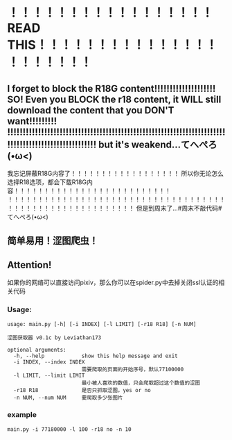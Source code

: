 # ！！！！！！！！！！！！！！！！！READ THIS！！！！！！！！！！！！！！！！！！！！！！
I forget to block the R18G content!!!!!!!!!!!!!!!!!!!!
SO! Even you BLOCK the r18 content, it WILL still download the content that you DON'T want!!!!!!!!!
!!!!!!!!!!!!!!!!!!!!!!!!!!!!!!!!!!!!!!!!!!!!!!!!!!!!!!!!!!!!!!!!!!!!!!!!!!!!!!!!!!!!!!!!!!!!!!!!!!!!
but it's weakend...てへぺろ(•ω<)
---------------------------------------------------------------------------------------------------
我忘记屏蔽R18G内容了！！！！！！！！！！！！！！！！！！
所以你无论怎么选择R18选项，都会下载R18G内容！！！！！！！！！！！！！！！！！！！！！！！！！！
！！！！！！！！！！！！！！！！！！！！！！！！！！！！！！！！！！！！！！！！！！！！！！！！！！！！！！！！！
但是到周末了...#周末不敲代码#てへぺろ(•ω<)


## 简单易用！涩图爬虫！


## Attention!
如果你的网络可以直接访问pixiv，那么你可以在spider.py中去掉关闭ssl认证的相关代码


### Usage:
```
usage: main.py [-h] [-i INDEX] [-l LIMIT] [-r18 R18] [-n NUM]

涩图获取器 v0.1c by Leviathan173

optional arguments:
  -h, --help            show this help message and exit
  -i INDEX, --index INDEX
                        需要爬取的页面的开始序号，默认77100000
  -l LIMIT, --limit LIMIT
                        最小被人喜欢的数值，只会爬取超过这个数值的涩图
  -r18 R18              是否只抓取涩图，yes or no
  -n NUM, --num NUM     要爬取多少张图片
```
### example
```
main.py -i 77180000 -l 100 -r18 no -n 10
```
